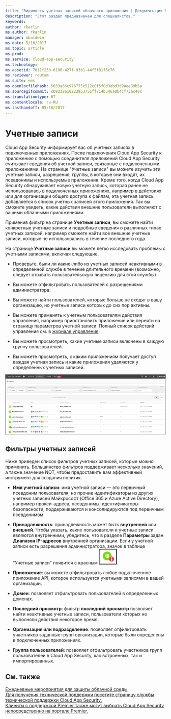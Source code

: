 ```yaml
---
title: "Видимость учетных записей облачного приложения | Документация Майкрософт"
description: "Этот раздел предназначен для специалистов."
keywords: 
author: rkarlin
ms.author: rkarlin
manager: mbaldwin
ms.date: 5/16/2017
ms.topic: article
ms.prod: 
ms.service: cloud-app-security
ms.technology: 
ms.assetid: 7811f23b-6100-427f-93b1-44f5f81f6c76
ms.reviewer: reutam
ms.suite: ems
ms.openlocfilehash: 5033a66c976775c512c0f5f0d3ebd3d9aee89b5a
ms.sourcegitcommit: cb8238610222953751ff714b346a0b4cf73ac40c
ms.translationtype: HT
ms.contentlocale: ru-RU
ms.lasthandoff: 05/16/2017
---
```

# <a name="accounts"></a>Учетные записи
Cloud App Security информирует вас об учетных записях в подключенных приложениях. После подключения Cloud App Security к приложению с помощью соединителя приложений Cloud App Security считывает сведения об учетной записи, связанные с подключенными приложениями. На странице "Учетные записи" вы можете изучить эти учетные записи, разрешения, группы, в которые они входят, их псевдонимы и используемые приложения. Кроме того, когда Cloud App Security обнаруживает новую учетную запись, которая ранее не использовалась в подключенных приложениях, например в действиях или для организации общего доступа к файлам, эта учетная запись добавляется в список учетных записей этого приложения. Так вы сможете увидеть, какие действия внешние пользователи выполняют с вашими облачными приложениями.


Применив фильтр на странице **Учетные записи**, вы сможете найти конкретные учетные записи и подробные сведения о различных типах учетных записей, например сможете найти все внешние учетные записи, которые не использовались в течение последнего года. 

На странице **Учетные записи** вы можете легко исследовать проблемы с учетными записями, включая следующие.  

-   Проверьте, были ли какие-либо из учетных записей неактивными в определенной службе в течение длительного времени (возможно, следует отозвать пользовательскую лицензию для этой службы)  
-   Вы можете отфильтровать пользователей с разрешениями администратора.  

-   Вы можете найти пользователей, которые больше не входят в вашу организацию, но учетные записи которых до сих пор активны.  

-   Вы можете применять к учетным пользователям действия управления, например приостановить приложение или перейти на страницу параметров учетной записи. Полный список действий управления см. в [журнале управления](governance-actions.md).
    
-   Вы можете просмотреть, какие учетные записи включены в каждую группу пользователей.  

-   Вы можете просмотреть, к каким приложениям получает доступ каждая учетная запись и какие приложения удаляются у определенных учетных записей.
    

![Экран учетных записей](./media/accounts-page.png)

## <a name="account-filters"></a>Фильтры учетных записей
Ниже приведен список фильтров учетных записей, которые можно применить. Большинство фильтров поддерживает несколько значений, а также значение NOT, чтобы предоставить вам эффективный инструмент для создания политик.  
  
- **Имя учетной записи**: имя учетной записи — это первичный псевдоним пользователя, но прочие идентификаторы из других учетных записей Майкрософт (Office 365 и Azure Active Directory), например прокси-адреса, псевдонимы, идентификаторы безопасности, поддерживаются и консолидируются под первичным псевдонимом.

- **Принадлежность**: принадлежность может быть **внутренней** или **внешней**. Чтобы указать, какие пользователи и учетные записи являются внутренними, убедитесь, что в разделе **Параметры** задан **Диапазон IP-адресов** внутренней организации. Если у учетной записи есть разрешения администратора, значок в таблице "Учетные записи" появится с красным ![значком администрирования учетных записей](./media/accounts-admin-icon.png).

- **Приложение**: вы можете отфильтровать любое подключенное приложение API, которое используется учетными записями в вашей организации.

- **Домен**: позволяет отфильтровать пользователей в определенных доменах.

- **Последний просмотр**: фильтр **последний просмотр** позволяет найти неактивные учетные записи, пользователи которых не выполняли действия некоторое время.

- **Организация или подразделение**: позволяет отфильтровать участников заданных групп организации, которые были определены в подключенных приложениях.

- **Группа пользователей**: позволяет отфильтровать участников групп пользователей в Cloud App Security, как встроенных, так и импортированных.


## <a name="see-also"></a>См. также  
[Ежедневные мероприятия для защиты облачной среды](daily-activities-to-protect-your-cloud-environment.md)   
[Для получения технической поддержки посетите страницу службы технической поддержки Cloud App Security.](http://support.microsoft.com/oas/default.aspx?prid=16031)   
[Клиенты с поддержкой Premier также могут выбрать Cloud App Security непосредственно на портале Premier.](https://premier.microsoft.com/)  
  
  
